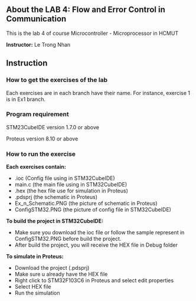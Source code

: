 ## About the LAB 4: Flow and Error Control in Communication
This is the lab 4 of course Microcontroller - Microprocessor in HCMUT

**Instructor:** Le Trong Nhan

## Instruction
### How to get the exercises of the lab
Each exercises are in each branch have their name. For instance, exercise 1 is in Ex1 branch.

### Program requirement
STM23CubeIDE version 1.7.0 or above

Proteus version 8.10 or above

### How to run the exercise
**Each exercises contain:**
- .ioc (Config file using in STM32CubeIDE)
- main.c (the main file using in STM32CubeIDE)
- .hex (the hex file use for simulation in Proteus)
- .pdsprj (the schematic in Proteus)
- Ex_n_Schematic.PNG (the picture of schematic in Proteus)
- ConfigSTM32.PNG (the picture of config file in STM32CubeIDE)

**To build the project in STM32CubeIDE:**
- Make sure you download the ioc file or follow the sample represent in ConfigSTM32.PNG before build the project.
- After build the project, you will receive the HEX file in Debug folder

**To simulate in Proteus:**
- Download the project (.pdsprj)
- Make sure u already have the HEX file
- Right click to STM32F103C6 in Proteus and select edit properties
- Select HEX file
- Run the simulation
